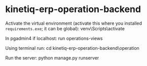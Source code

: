 # kinetiq-erp-operation-backend
Activate the virtual environment (activate this where you installed `requirements.exe`; it can be global):
venv\Scripts\activate

In pgadmin4 if localhost:
run operations-views

Using terminal run:
cd kinetiq-erp-operation-backend\operation

Run the server:
python manage.py runserver
